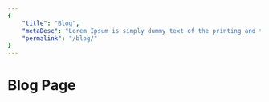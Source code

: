 ```yaml
---
{
    "title": "Blog",
    "metaDesc": "Lorem Ipsum is simply dummy text of the printing and typesetting industry. Lorem Ipsum has been the industry's standard dummy text ever since the 1500s.",
    "permalink": "/blog/"
}
---
```

# Blog Page